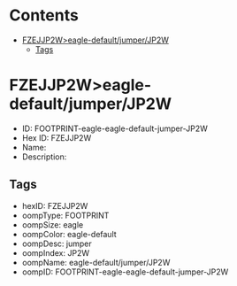 



Contents
========

* [FZEJJP2W>eagle-default/jumper/JP2W](#fzejjp2weagle-defaultjumperjp2w)
	* [Tags](#tags)

# FZEJJP2W>eagle-default/jumper/JP2W

- ID: FOOTPRINT-eagle-eagle-default-jumper-JP2W
- Hex ID: FZEJJP2W
- Name: 
- Description: 

## Tags

- hexID: FZEJJP2W
- oompType: FOOTPRINT
- oompSize: eagle
- oompColor: eagle-default
- oompDesc: jumper
- oompIndex: JP2W
- oompName: eagle-default/jumper/JP2W
- oompID: FOOTPRINT-eagle-eagle-default-jumper-JP2W
